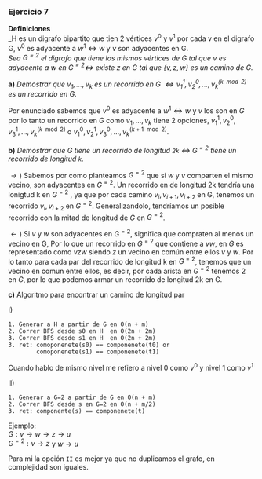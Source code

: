 ### Ejercicio 7 

**Definiciones**\
_H es un digrafo bipartito que tien 2 vértices $v^0$ y $v^1$ por cada v en el digrafo G, $v^0$ es adyacente a $w^1$ $\iff$ $w$ y $v$ son adyacentes en G.\
_Sea  $G^{=2}$  el digrafo que tiene los mismos vértices de $G$ tal que $v$ es adyacente a $w$ en $G^{=2} \iff$ existe $z$ en $G$ tal que $\{v,z,w\}$ es un camino de G._

**a)** _Demostrar que $v_1,\dots,v_k$ es un recorrido en $G$ $\iff v_1^1,v_2^0,\dots,v_k^{(k\mod 2)}$ es un recorrido en G_.

Por enunciado sabemos que $v^0$ es adyacente a $w^1 \iff w$ y $v$ los son en $G$ por lo tanto un recorrido en $G$ como $v_1,\dots,v_k$ tiene 2 opciones, $v_1^1, v_2^0,v_3^1,\dots, v_k^{(k\mod 2)}$ o $v_1^0, v_2^1,v_3^0,\dots, v_k^{(k+1\mod 2)}$.

**b)** 
_Demostrar que $G$ tiene un recorrido de longitud `2k` $\iff$  $G^{=2}$  tiene un recorrido de longitud `k`._

$\rightarrow)$ Sabemos por como planteamos  $G^{=2}$  que si $w$ y $v$ comparten el mismo vecino, son adyacentes en  $G^{=2}$. Un recorrido en de longitud 2k tendría una lonigtud k en  $G^{=2}$ , ya que por cada camino $v_i,v_{i+1},v_{i+2}$ en G, tenemos un recorrido $v_i,v_{i+2}$ en $G^{=2}$. Generalizandolo, tendríamos un posible recorrido con la mitad de longitud de $G$ en  $G^{=2}$.

$\leftarrow)$ Si $v$ y $w$ son adyacentes en $G^{=2}$, significa que compraten al menos un vecino en G, Por lo que un recorrido en $G^{=2}$ que contiene a $vw$, en $G$ es representado como $vzw$ siendo $z$ un vecino en común entre ellos $v$ y $w$. Por lo tanto para cada par del recorrido de longitud k en $G^{=2}$, tenemos que un vecino en comun entre ellos, es decir, por cada arista en $G^{=2}$ tenemos 2 en $G$, por lo que podemos armar un recorrido de longitud 2k en G.

**c)** Algoritmo para encontrar un camino de longitud par

I)
```
1. Generar a H a partir de G en O(n + m)
2. Correr BFS desde s0 en H  en O(2n + 2m)
3. Correr BFS desde s1 en H  en O(2n + 2m)
3. ret: comoponenete(s0) == componenete(t0) or 
        comoponenete(s1) == componenete(t1)
```
Cuando hablo de mismo nivel me refiero a nivel 0 como $v^0$ y nivel 1 como $v^1$

II)
```
1. Generar a G=2 a partir de G en O(n + m)
2. Correr BFS desde s en G=2 en O(n + m/2)
3. ret: componente(s) == componenete(t)
```

Ejemplo:\
$G: v\rightarrow w\rightarrow z\rightarrow u$\
$G^{=2} : v\rightarrow z$ y $w\rightarrow u$

Para mi la opción `II` es mejor ya que no duplicamos el grafo, en complejidad son iguales.
